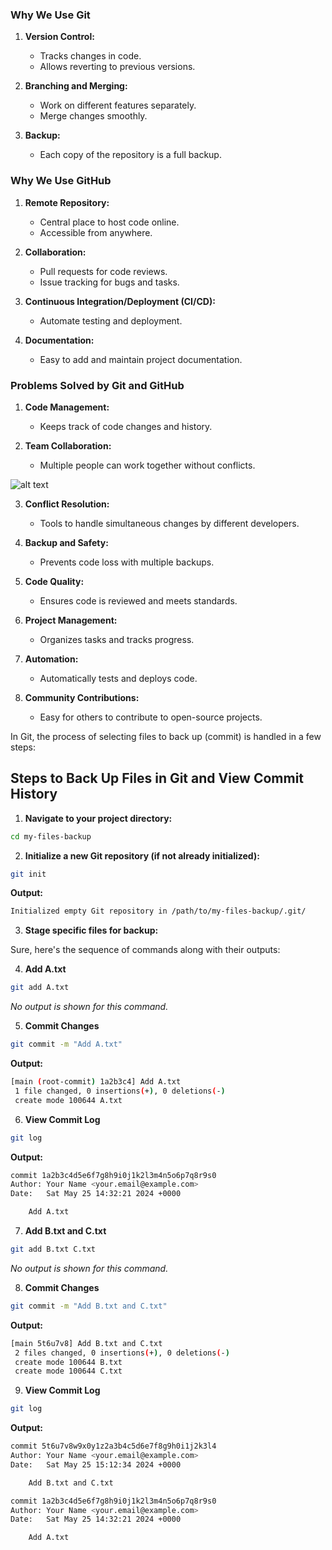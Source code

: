 ### Why We Use Git ###

1. **Version Control:**
   - Tracks changes in code.
   - Allows reverting to previous versions.

2. **Branching and Merging:**
   - Work on different features separately.
   - Merge changes smoothly.

3. **Backup:**
   - Each copy of the repository is a full backup.

### Why We Use GitHub ###

1. **Remote Repository:**
   - Central place to host code online.
   - Accessible from anywhere.

2. **Collaboration:**
   - Pull requests for code reviews.
   - Issue tracking for bugs and tasks.

3. **Continuous Integration/Deployment (CI/CD):**
   - Automate testing and deployment.

4. **Documentation:**
   - Easy to add and maintain project documentation.

### Problems Solved by Git and GitHub ###

1. **Code Management:**
   - Keeps track of code changes and history.

2. **Team Collaboration:**
   - Multiple people can work together without conflicts.

![alt text](https://i.ibb.co/tpWY6Rj/image.png)

3. **Conflict Resolution:**
   - Tools to handle simultaneous changes by different developers.

4. **Backup and Safety:**
   - Prevents code loss with multiple backups.

5. **Code Quality:**
   - Ensures code is reviewed and meets standards.

6. **Project Management:**
   - Organizes tasks and tracks progress.

7. **Automation:**
   - Automatically tests and deploys code.

8. **Community Contributions:**
   - Easy for others to contribute to open-source projects.

In Git, the process of selecting files to back up (commit) is handled in a few steps:

## Steps to Back Up Files in Git and View Commit History ##

1. **Navigate to your project directory:**

```bash
cd my-files-backup
```

2. **Initialize a new Git repository (if not already initialized):**

```bash
git init
```

**Output:**
```bash
Initialized empty Git repository in /path/to/my-files-backup/.git/
```

3. **Stage specific files for backup:**

Sure, here's the sequence of commands along with their outputs:

4. **Add A.txt**

```bash
git add A.txt
```

*No output is shown for this command.*

5. **Commit Changes**
```bash
git commit -m "Add A.txt"
```

**Output:**
```bash
[main (root-commit) 1a2b3c4] Add A.txt
 1 file changed, 0 insertions(+), 0 deletions(-)
 create mode 100644 A.txt
```

6. **View Commit Log**
```bash
git log
```

**Output:**
```bash
commit 1a2b3c4d5e6f7g8h9i0j1k2l3m4n5o6p7q8r9s0
Author: Your Name <your.email@example.com>
Date:   Sat May 25 14:32:21 2024 +0000

    Add A.txt
```

7. **Add B.txt and C.txt**

```bash
git add B.txt C.txt
```

*No output is shown for this command.*

8. **Commit Changes**
```bash
git commit -m "Add B.txt and C.txt"
```

**Output:**
```bash
[main 5t6u7v8] Add B.txt and C.txt
 2 files changed, 0 insertions(+), 0 deletions(-)
 create mode 100644 B.txt
 create mode 100644 C.txt
```

9. **View Commit Log**
```bash
git log
```

**Output:**
```bash
commit 5t6u7v8w9x0y1z2a3b4c5d6e7f8g9h0i1j2k3l4
Author: Your Name <your.email@example.com>
Date:   Sat May 25 15:12:34 2024 +0000

    Add B.txt and C.txt

commit 1a2b3c4d5e6f7g8h9i0j1k2l3m4n5o6p7q8r9s0
Author: Your Name <your.email@example.com>
Date:   Sat May 25 14:32:21 2024 +0000

    Add A.txt
```
